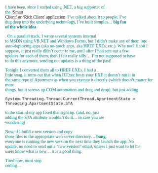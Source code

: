 <font face="Trebuchet MS" color="teal">I have been, since I started using .NET, a big supporter of<br /> the <a href="http://msdn.microsoft.com/msdnmag/issues/02/07/NetSmartClients/toc.asp" class="broken_link">&#8216;Smart<br /> Client&#8217; or &#8216;Rich Client&#8217; application</a>. I&#8217;ve talked about it to people, I&#8217;ve<br /> dug deep into the underlying technology, I&#8217;ve built samples&#8230; <strong>big fan<br /> of the whole idea</strong> </p> 

<p>
  . On a parallel track, I wrote&nbsp;several systems internal<br /> to MSDN using VB.NET and Windows Forms, but I didn&#8217;t make any of them into<br /> auto-deploying apps (aka no-touch apps, aka HREF EXEs, etc.). Why not? Habit I<br /> suppose, it just really didn&#8217;t occur to me, until after I had sent out a few<br /> updates for each of them, then I felt really silly&#8230; I&#8217;m not supposed to have<br /> to do this anymore, sending out updates is a thing of the past!</font>
</p>

<p>
  <font face="Trebuchet MS" color="teal">Tonight I converted them all to HREF EXEs. I had a<br /> little snag, it turns out that when IEExec hosts your EXE it doesn&#8217;t run it in<br /> the&nbsp;same type of Apartment as when you&nbsp;execute it directly (which doesn&#8217;t matter for most<br /> things, but it screws up COM automation and drag and drop), but just adding<br /> </font>
</p>

<p>
  <font face="Courier New" size="2"></p> 
  
  <p>
    System.Threading.Thread.CurrentThread.ApartmentState =<br /> Threading.ApartmentState.STA
  </p>
  
  <p>
    </font>
  </p>
  
  <p>
    <font face="Trebuchet MS" color="teal">to the start of my app fixed that right up. (and, no, just<br /> adding the&nbsp;STA attribute wouldn&#8217;t do it&#8230; in case you are<br /> wondering)</font>
  </p>
  
  <p>
    <font face="Trebuchet MS" color="teal">Now, if I build a new version and copy<br /> those files to the appropriate web server directory&#8230; <strong>bang</strong>,<br /> everyone is running the new version the next time they launch the app. No<br /> update, no need to send out a &#8220;new version&#8221; email, unless I just want to let the<br /> users know what is new&#8230; it is a good thing.</font>
  </p>
  
  <p>
    <font face="Trebuchet MS" color="#008080">Tired now, must stop<br /> coding&#8230;</font>
  </p>